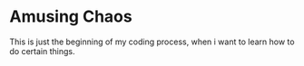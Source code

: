 # Amusing Chaos
 
This is just the beginning of my coding process, when i want to learn how to do certain things.
